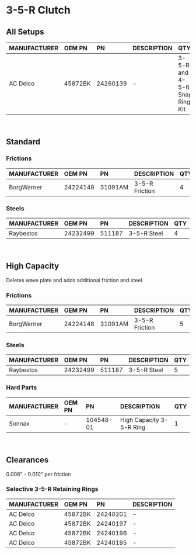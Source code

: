 # 3-5-R Clutch

## All Setups

| MANUFACTURER | OEM PN | PN | DESCRIPTION | QTY |
| :- | :- | :- | :- | :- |
| AC Delco | 45872BK | 24260139 | - | 3-5-R and 4-5-6 Snap Ring Kit | 1 |

&nbsp;
&nbsp;

## Standard
### Frictions
| MANUFACTURER | OEM PN | PN | DESCRIPTION | QTY |
| :- | :- | :- | :- | :- |
| BorgWarner | 24224148 | 31091AM | 3-5-R Friction | 4 |

### Steels
| MANUFACTURER | OEM PN | PN | DESCRIPTION | QTY |
| :- | :- | :- | :- | :- |
| Raybestos | 24232499 | 511187 | 3-5-R Steel | 4 |

&nbsp;

## High Capacity

Deletes wave plate and adds additional friction and steel.

### Frictions
| MANUFACTURER | OEM PN | PN | DESCRIPTION | QTY |
| :- | :- | :- | :- | :- |
| BorgWarner | 24224148 | 31091AM | 3-5-R Friction | 5 |

### Steels
| MANUFACTURER | OEM PN | PN | DESCRIPTION | QTY |
| :- | :- | :- | :- | :- |
| Raybestos | 24232499 | 511187 | 3-5-R Steel | 5 |

### Hard Parts

| MANUFACTURER | OEM PN | PN | DESCRIPTION | QTY |
| :- | :- | :- | :- | :- |
| Sonnax | - | 104548-01 | High Capacity 3-5-R Ring | 1 |

&nbsp;

## Clearances

0.008" - 0.010" per friction

### Selective 3-5-R Retaining Rings
| MANUFACTURER | OEM PN | PN | DESCRIPTION |
| :- | :- | :- | :- |
| AC Delco | 45872BK | 24240201 | - | 0.137" - 0.141" |
| AC Delco | 45872BK | 24240197 | - | 0.137" - 0.141" |
| AC Delco | 45872BK | 24240196 | - | 0.137" - 0.141" |
| AC Delco | 45872BK | 24240195 | - | 0.137" - 0.141" |
